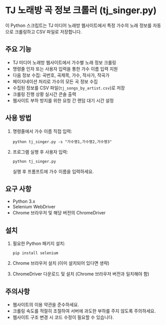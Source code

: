 # TJ 노래방 곡 정보 크롤러 (tj_singer.py)

이 Python 스크립트는 TJ 미디어 노래방 웹사이트에서 특정 가수의 노래 정보를 자동으로 크롤링하고 CSV 파일로 저장합니다.

## 주요 기능

- TJ 미디어 노래방 웹사이트에서 가수별 노래 정보 크롤링
- 명령줄 인자 또는 사용자 입력을 통한 가수 이름 입력 지원
- 다음 정보 수집: 곡번호, 곡제목, 가수, 작사가, 작곡가
- 페이지네이션 처리로 가수의 모든 곡 정보 수집
- 수집된 정보를 CSV 파일(`tj_songs_by_artist.csv`)로 저장
- 크롤링 진행 상황 실시간 콘솔 출력
- 웹사이트 부하 방지를 위한 요청 간 랜덤 대기 시간 설정

## 사용 방법

1. 명령줄에서 가수 이름 직접 입력:
   ```
   python tj_singer.py -s "가수명1,가수명2,가수명3"
   ```

2. 프로그램 실행 후 사용자 입력:
   ```
   python tj_singer.py
   ```
   실행 후 프롬프트에 가수 이름을 입력하세요.

## 요구 사항

- Python 3.x
- Selenium WebDriver
- Chrome 브라우저 및 해당 버전의 ChromeDriver

## 설치

1. 필요한 Python 패키지 설치:
   ```
   pip install selenium
   ```

2. Chrome 브라우저 설치 (이미 설치되어 있다면 생략)

3. ChromeDriver 다운로드 및 설치 (Chrome 브라우저 버전과 일치해야 함)

## 주의사항

- 웹사이트의 이용 약관을 준수하세요.
- 크롤링 속도를 적절히 조절하여 서버에 과도한 부하를 주지 않도록 주의하세요.
- 웹사이트 구조 변경 시 코드 수정이 필요할 수 있습니다.
